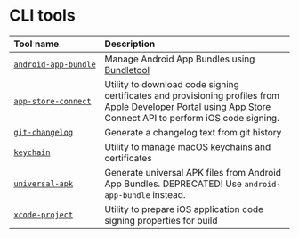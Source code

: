 
CLI tools
=========

|Tool name|Description|
| :--- | :--- |
|[`android‑app‑bundle`](android-app-bundle/README.md)|Manage Android App Bundles using     [Bundletool](https://developer.android.com/studio/command-line/bundletool)|
|[`app‑store‑connect`](app-store-connect/README.md)|Utility to download code signing certificates and provisioning profiles     from Apple Developer Portal using App Store Connect API to perform iOS code signing.|
|[`git‑changelog`](git-changelog/README.md)|Generate a changelog text from git history|
|[`keychain`](keychain/README.md)|Utility to manage macOS keychains and certificates|
|[`universal‑apk`](universal-apk/README.md)|Generate universal APK files from Android App Bundles.     DEPRECATED! Use `android-app-bundle` instead.|
|[`xcode‑project`](xcode-project/README.md)|Utility to prepare iOS application code signing properties for build|
